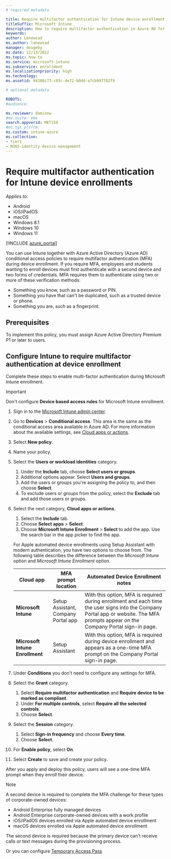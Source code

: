 ```yaml
---
# required metadata

title: Require multifactor authentication for Intune device enrollment
titleSuffix: Microsoft Intune
description: How to require multifactor authentication in Azure AD for Intune device enrollment.
keywords:
author: Lenewsad
ms.author: lanewsad
manager: dougeby
ms.date: 12/13/2022
ms.topic: how-to
ms.service: microsoft-intune
ms.subservice: enrollment
ms.localizationpriority: high
ms.technology:
ms.assetid: 94280c73-c05c-4e72-b0dd-a7cb997782f9

# optional metadata

ROBOTS:
#audience:

ms.reviewer: damionw
#ms.suite: ems
search.appverid: MET150
#ms.tgt_pltfrm:
ms.custom: intune-azure
ms.collection:
- tier1
- M365-identity-device-management
---
```

# Require multifactor authentication for Intune device enrollments  

*Applies to*: 
 * Android
 * iOS/iPadOS
 * macOS
 * Windows 8.1
 * Windows 10
 * Windows 11  

[!INCLUDE [azure_portal](../includes/azure_portal.md)]

You can use Intune together with Azure Active Directory (Azure AD) conditional access policies to require multifactor authentication (MFA) during device enrollment. If you require MFA, employees and students wanting to enroll devices must first authenticate with a second device and two forms of credentials.  MFA requires them to authenticate using two or more of these verification methods:  

- Something you know, such as a password or PIN.  
- Something you have that can't be duplicated, such as a trusted device or phone.        
- Something you are, such as a fingerprint.  

## Prerequisites  
To implement this policy, you must assign Azure Active Directory Premium P1 or later to users.   

## Configure Intune to require multifactor authentication at device enrollment

Complete these steps to enable multi-factor authentication during Microsoft Intune enrollment. 

> [!IMPORTANT]
> Don't configure **Device based access rules** for Microsoft Intune enrollment.  

1. Sign in to the [Microsoft Intune admin center](https://go.microsoft.com/fwlink/?linkid=2109431).
1. Go to **Devices** > **Conditional access**. This area is the same as the conditional access area available in Azure AD. For more information about the available settings, see [Cloud apps or actions](/azure/active-directory/conditional-access/concept-conditional-access-cloud-apps#authentication-context-preview).  
1. Select **New policy**.
1. Name your policy.      
1. Select the **Users or workload identities** category.
   1. Under the **Include** tab, choose **Select users or groups**.
   2. Additional options appear. Select **Users and groups**. 
   3. Add the users or groups you're assigning the policy to, and then choose **Select**.    
   4. To exclude users or groups from the policy, select the **Exclude** tab and add those users or groups.  
1. Select the next category, **Cloud apps or actions**.  
   1. Select the **Include** tab.  
   2. Choose **Select apps** > **Select**.   
   3. Choose **Microsoft Intune Enrollment** > **Select** to add the app. Use the search bar in the app picker to find the app.   
     
     For Apple automated device enrollments using Setup Assistant with modern authentication, you have two options to choose from. The following table describes the difference between the *Microsoft Intune* option and *Microsoft Intune Enrollment* option.      
    
     | Cloud app | MFA prompt location | Automated Device Enrollment notes |
     | --- | --- | --- |
     | **Microsoft Intune** | Setup Assistant,<br>Company Portal app | With this option, MFA is required during enrollment and each time the user signs into the Company Portal app or website. The MFA prompts appear on the Company Portal sign-in page. |  
     | **Microsoft Intune Enrollment** | Setup Assistant | With this option, MFA is required during device enrollment and appears as a one-time MFA prompt on the Company Portal sign-in page. |

1. Under **Conditions** you don't need to configure any settings for MFA.
1. Select the **Grant** category.  
   1. Select **Require multifactor authentication** and **Require device to be marked as compliant**.
   1. Under **For multiple controls**, select **Require all the selected controls**.  
   1. Choose **Select**.
1. Select the **Session** category.  
   1. Select **Sign-in frequency** and choose **Every time**.  
   1. Choose **Select**.  
1. For **Enable policy**, select **On**.
1. Select **Create** to save and create your policy.  

After you apply and deploy this policy, users will see a one-time MFA prompt when they enroll their device. 

> [!NOTE]
> A second device is required to complete the MFA challenge for these types of corporate-owned devices:  
>
> - Android Enterprise fully managed devices  
> - Android Enterprise corporate-owned devices with a work profile  
> - iOS/iPadOS devices enrolled via Apple automated device enrollment  
> - macOS devices enrolled via Apple automated device enrollment  
>
> The second device is required because the primary device can't receive calls or text messages during the provisioning process.
>
> Or you can configure [Temporary Access Pass](/azure/active-directory/authentication/howto-authentication-temporary-access-pass)

